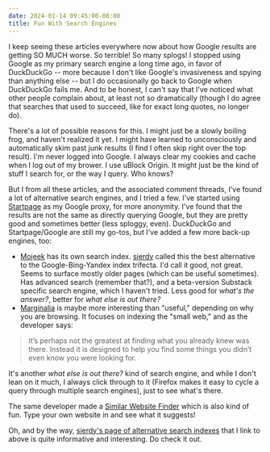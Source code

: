 ```yaml
---
date: 2024-01-14 09:45:00-08:00
title: Fun With Search Engines
---
```


I keep seeing these articles everywhere now about how Google results are getting SO MUCH worse. So terrible! So many splogs! I stopped using Google as my primary search engine a long time ago, in favor of DuckDuckGo -- more because I don't like Google's invasiveness and spying than anything else -- but I do occasionally go back to Google when DuckDuckGo fails me. And to be honest, I can't say that I've noticed what other people complain about, at least not so dramatically (though I do agree that searches that used to succeed, like for exact long quotes, no longer do).

There's a lot of possible reasons for this. I might just be a slowly boiling frog, and haven't realized it yet. I might have learned to unconsciously and automatically skim past junk results (I find I often skip right over the top result). I'm never logged into Google. I always clear my cookies and cache when I log out of my brower. I use uBlock Origin. It might just be the kind of stuff I search for, or the way I query. Who knows? 

But I from all these articles, and the associated comment threads, I've found a lot of alternative search engines, and I tried a few. I've started using [Startpage](https://www.startpage.com/) as my Google proxy, for more anonymity. I've found that the results are not the same as directly querying Google, but they are pretty good and sometimes better (less sploggy, even). DuckDuckGo and Startpage/Google are still my go-tos, but I've added a few more back-up engines, too:

* [Mojeek](https://www.mojeek.com/) has its own search index. [sierdy](https://seirdy.one/posts/2021/03/10/search-engines-with-own-indexes/) called this the best alternative to the Google-Bing-Yandex index trifecta. I'd call it good, not great. Seems to surface mostly older pages (which can be useful sometimes). Has advanced search (remember that?), and a beta-version Substack specific search engine, which I haven't tried. Less good for *what's the answer?*, better for *what else is out there?*
* [Marginalia](https://search.marginalia.nu/) is maybe more interesting than "useful," depending on why you are browsing. It focuses on indexing the "small web," and as the developer says: 
> It’s perhaps not the greatest at finding what you already knew was there. Instead it is designed to help you find some things you didn’t even know you were looking for.

It's another *what else is out there?* kind of search engine, and while I don't lean on it much, I always click through to it (Firefox makes it easy to cycle a query through multiple search engines), just to see what's there. 

The same developer made a [Similar Website Finder](https://explore2.marginalia.nu/) which is also kind of fun. Type your own website in and see what it suggests!

Oh, and by the way, [sierdy's page of alternative search indexes](https://seirdy.one/posts/2021/03/10/search-engines-with-own-indexes/) that I link to above is quite informative and interesting. Do check it out.
